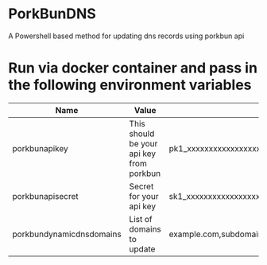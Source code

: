 # PorkBunDNS
A Powershell based method for updating dns records using porkbun api

# Run via docker container and pass in the following environment variables

|Name|Value|Example|
|---|---|---|
|porkbunapikey| This should be your api key from porkbun| pk1_xxxxxxxxxxxxxxxxxxxxxxxxxxxxxxxx|
|porkbunapisecret| Secret for your api key|sk1_xxxxxxxxxxxxxxxxxxxxxxxxxxxxxxxxxxxxxxxxxxxxxxx|
|porkbundynamicdnsdomains| List of domains to update| example.com,subdomain.example.com,subdomain2.example.com|
